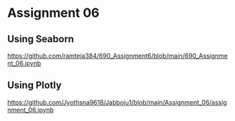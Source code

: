 # Assignment 06

## Using Seaborn

https://github.com/ramteja384/690_Assignment6/blob/main/690_Assignment_06.ipynb

## Using Plotly

https://github.com/Jyothsna9618/Jabboju1/blob/main/Assignment_06/assignment_06.ipynb

